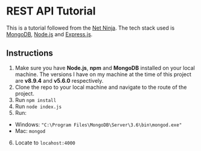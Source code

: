 # REST API Tutorial

This is a tutorial followed from the [Net Ninja](https://www.thenetninja.co.uk/). The tech stack used is [MongoDB](https://docs.mongodb.com/v3.4/administration/install-community/), [Node.js](https://nodejs.org/en/) and [Express.js](https://expressjs.com/).

## Instructions

1. Make sure you have **Node.js**, **npm** and **MongoDB** installed on your local machine. The versions I have on my machine at the time of this project are **v8.9.4** and **v5.6.0** respectively.
2. Clone the repo to your local machine and navigate to the route of the project.
3. Run `npm install`
4. Run `node index.js`
5. Run:
  * Windows: `"C:\Program Files\MongoDB\Server\3.6\bin\mongod.exe"`
  * Mac: `mongod`
6. Locate to `locahost:4000`
